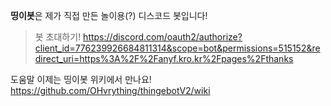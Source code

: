 **띵이봇**은 제가 직접 만든 놀이용(?) 디스코드 봇입니다!

> 봇 초대하기! https://discord.com/oauth2/authorize?client_id=776239926684811314&scope=bot&permissions=515152&redirect_uri=https%3A%2F%2Fanyf.kro.kr%2Fpages%2Fthanks

도움말
이제는 띵이봇 위키에서 만나요! https://github.com/OHvrything/thingebotV2/wiki
